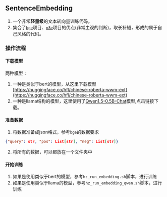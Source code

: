 ## SentenceEmbedding
1. 一个非常**轻量级**的文本转向量训练代码。
2. 集合了[`bge`](https://github.com/FlagOpen/FlagEmbedding)项目、[`m3e`](https://github.com/wangyuxinwhy/uniem)项目的优点(非常主观的判断)，取长补短，形成的属于自己风格的代码。



### 操作流程
#### 下载模型

两种模型：

1. 一种是类似于bert的模型，从这里下载模型[https://huggingface.co/hfl/chinese-roberta-wwm-ext](https://huggingface.co/hfl/chinese-roberta-wwm-ext)
2. 一种是llama结构的模型，这里使用了[Qwen1.5-0.5B-Chat](https://huggingface.co/Qwen/Qwen1.5-0.5B-Chat)模型,点击链接下载。


#### 准备数据
1. 将数据准备成json格式，参考`bge`的数据要求
```json
{"query": str, "pos": List[str], "neg": List[str]}
```

2. 将所有的数据，可以都放在一个文件夹中

#### 开始训练

1. 如果是使用类似于bert的模型，参考`hz_run_embedding.sh`脚本，进行训练
2. 如果是使用类似于llama的模型，参考`hz_run_embedding_qwen.sh`脚本，进行训练

